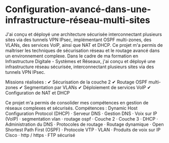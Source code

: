 # Configuration-avancé-dans-une-infrastructure-réseau-multi-sites
J'ai conçu et déployé une architecture sécurisée interconnectant plusieurs sites via des tunnels VPN IPsec, implémentant OSPF multi-zones, des VLANs, des services VoIP, ainsi que NAT et DHCP. Ce projet m'a permis de maîtriser les techniques de sécurisation réseau et le routage avancé dans un environnement complexe.
Dans le cadre de ma formation en Infrastructure Digitale - Systèmes et Réseaux, j'ai conçu et déployé une infrastructure réseau sécurisée, interconnectant plusieurs sites via des tunnels VPN IPsec.

Missions réalisées :
✔ Sécurisation de la couche 2
✔ Routage OSPF multi-zones
✔ Segmentation par VLANs
✔ Déploiement de services VoIP
✔ Configuration de NAT et DHCP

Ce projet m'a permis de consolider mes compétences en gestion de réseaux complexes et sécurisés.
Compétences : Dynamic Host Configuration Protocol (DHCP) · Serveur DNS · Gestion DNS · Voix sur IP (VoIP) · segmentation vlan · routage ospf · Couche 2 · Couche 3 · DHCP · Administration du DNS · Protocoles de routage · Routage dynamique · Open Shortest Path First (OSPF) · Protocole VTP · VLAN · Produits de voix sur IP Cisco · http / https · FTP sécurisé
